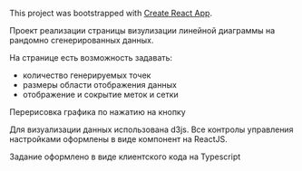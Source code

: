 This project was bootstrapped with [Create React App](https://github.com/facebook/create-react-app).

Проект реализации страницы визулизации линейной диаграммы на рандомно сгенерированных данных. 

На странице есть возможность задавать:
- количество генерируемых точек
- размеры области отображения данных
- отображение и сокрытие меток и сетки

Перерисовка графика по нажатию на кнопку

Для визуализации данных использована d3js. 
Все контролы управления настройками оформлены в виде компонент на ReactJS. 

Задание оформлено в виде клиентского кода на Typescript
